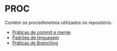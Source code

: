 # PROC

Contém os procedimentos utilizados no repositório.

- [Práticas de commit e merge](commit_practices.md)
- [Padrões de linguagem](language_stds.md)
- [Práticas de Branching](branching_practices.md)
